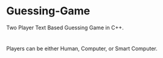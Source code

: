 # Guessing-Game
Two Player Text Based Guessing Game in C++.
#
Players can be either Human, Computer, or  Smart Computer.

